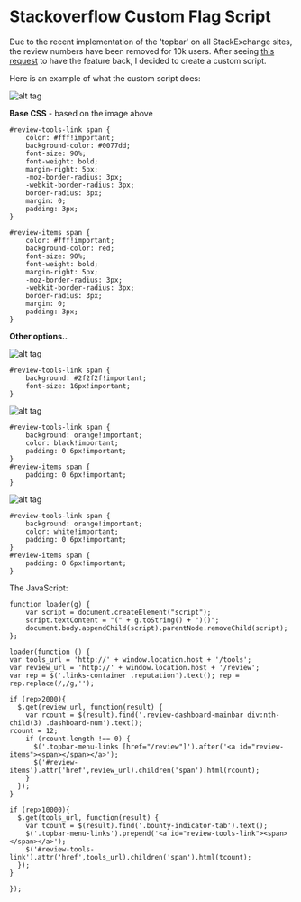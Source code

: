 Stackoverflow Custom Flag Script
=============================

Due to the recent implementation of the 'topbar' on all StackExchange sites, the review numbers have been removed for 10k users. After seeing [this request](http://meta.stackoverflow.com/questions/209998/bring-back-review-numbers-to-the-top-bar) to have the feature back, I decided to create a custom script.

Here is an example of what the custom script does:

![alt tag](http://i.stack.imgur.com/iGwgU.png)

**Base CSS** - based on the image above

    #review-tools-link span {
        color: #fff!important;
        background-color: #0077dd;
        font-size: 90%;
        font-weight: bold;
        margin-right: 5px;
        -moz-border-radius: 3px;
        -webkit-border-radius: 3px;
        border-radius: 3px;
        margin: 0;
        padding: 3px;
    }
    
    #review-items span {
        color: #fff!important;
        background-color: red;
        font-size: 90%;
        font-weight: bold;
        margin-right: 5px;
        -moz-border-radius: 3px;
        -webkit-border-radius: 3px;
        border-radius: 3px;
        margin: 0;
        padding: 3px;
    }

**Other options..**

![alt tag](http://i.stack.imgur.com/CBJB7.png)

    #review-tools-link span {
        background: #2f2f2f!important;
        font-size: 16px!important;
    }

![alt tag](http://i.stack.imgur.com/AWTHZ.png)

    #review-tools-link span {
        background: orange!important;
        color: black!important;
        padding: 0 6px!important;
    }
    #review-items span {
        padding: 0 6px!important;
    }
    
![alt tag](http://i.stack.imgur.com/MZzE3.png)

    #review-tools-link span {
        background: orange!important;
        color: white!important;
        padding: 0 6px!important;
    }
    #review-items span {
        padding: 0 6px!important;
    }
    
The JavaScript:

    function loader(g) {
        var script = document.createElement("script");
        script.textContent = "(" + g.toString() + ")()";
        document.body.appendChild(script).parentNode.removeChild(script);
    };
    
    loader(function () {
    var tools_url = 'http://' + window.location.host + '/tools';
    var review_url = 'http://' + window.location.host + '/review';
    var rep = $('.links-container .reputation').text(); rep = rep.replace(/,/g,'');
    
    if (rep>2000){
      $.get(review_url, function(result) {
        var rcount = $(result).find('.review-dashboard-mainbar div:nth-child(3) .dashboard-num').text();
    rcount = 12;
        if (rcount.length !== 0) {
          $('.topbar-menu-links [href="/review"]').after('<a id="review-items"><span></span></a>');
          $('#review-items').attr('href',review_url).children('span').html(rcount);
        }
      });
    }
    
    if (rep>10000){
      $.get(tools_url, function(result) {
        var tcount = $(result).find('.bounty-indicator-tab').text();
        $('.topbar-menu-links').prepend('<a id="review-tools-link"><span></span></a>');
        $('#review-tools-link').attr('href',tools_url).children('span').html(tcount);
      });
    }
    
    });
